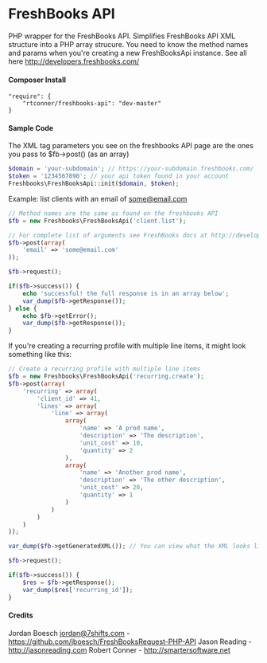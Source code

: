 FreshBooks API
============

PHP wrapper for the FreshBooks API. Simplifies FreshBooks API XML structure into a PHP array strucure. You need to know the method names and params when you're creating a new FreshBooksApi instance. See all here http://developers.freshbooks.com/

#### Composer Install

    "require": {
        "rtconner/freshbooks-api": "dev-master"
    }


#### Sample Code

The XML tag parameters you see on the freshbooks API page are the ones you pass to $fb->post() (as an array)

```php
$domain = 'your-subdomain'; // https://your-subdomain.freshbooks.com/
$token = '1234567890'; // your api token found in your account
Freshbooks\FreshBooksApi::init($domain, $token);
```

Example: list clients with an email of some@email.com

```php
// Method names are the same as found on the freshbooks API
$fb = new Freshbooks\FreshBooksApi('client.list');

// For complete list of arguments see FreshBooks docs at http://developers.freshbooks.com
$fb->post(array(
    'email' => 'some@email.com'
));

$fb->request();

if($fb->success()) {
	echo 'successful! the full response is in an array below';
	var_dump($fb->getResponse());
} else {
	echo $fb->getError();
	var_dump($fb->getResponse());
}
```

If you're creating a recurring profile with multiple line items, it might look something like this:

```php
// Create a recurring profile with multiple line items
$fb = new Freshbooks\FreshBooksApi('recurring.create');
$fb->post(array(
    'recurring' => array(
        'client_id' => 41,
        'lines' => array(
            'line' => array(
                array(
                    'name' => 'A prod name',
                    'description' => 'The description',
                    'unit_cost' => 10,
                    'quantity' => 2
                ),
                array(
                    'name' => 'Another prod name',
                    'description' => 'The other description',
                    'unit_cost' => 20,
                    'quantity' => 1
                )
            )
        )
    )
));

var_dump($fb->getGeneratedXML()); // You can view what the XML looks like that we're about to send over the wire

$fb->request();

if($fb->success()) {
    $res = $fb->getResponse();
    var_dump($res['recurring_id']);
}
```

#### Credits

Jordan Boesch <jordan@7shifts.com> - https://github.com/jboesch/FreshBooksRequest-PHP-API
Jason Reading - http://jasonreading.com
Robert Conner - http://smartersoftware.net